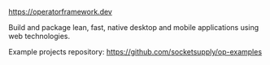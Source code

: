 https://operatorframework.dev

Build and package lean, fast, native desktop and mobile applications
using web technologies.

Example projects repository: https://github.com/socketsupply/op-examples
